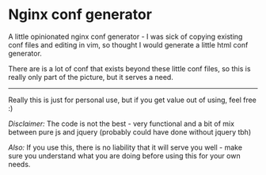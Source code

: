 # Nginx conf generator

A little opinionated nginx conf generator - I was sick of copying existing conf files and editing in vim, so thought I would generate a little html conf generator.

There are is a lot of conf that exists beyond these little conf files, so this is really only part of the picture, but it serves a need.

------

Really this is just for personal use, but if you get value out of using, feel free :)


*Disclaimer:* The code is not the best - very functional and a bit of mix between pure js and jquery (probably could have done without jquery tbh)


*Also:* If you use this, there is no liability that it will serve you well - make sure you understand what you are doing before using this for your own needs.